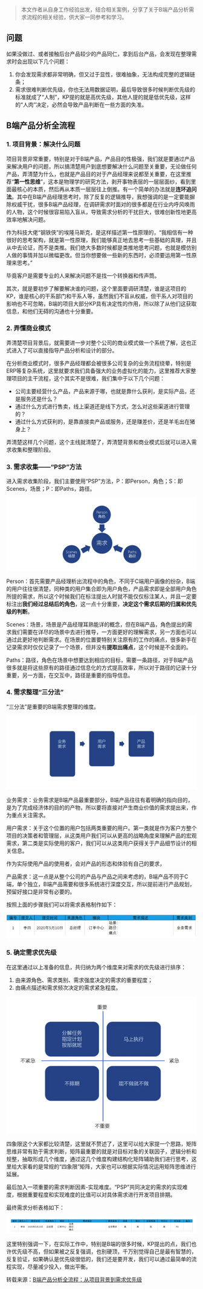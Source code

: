 > 本文作者从自身工作经验出发，结合相关案例，分享了关于B端产品分析需求流程的相关经验，供大家一同参考和学习。

## 问题

如果没做过、或者接触后台产品较少的产品同仁，拿到后台产品，会发现在整理需求时会出现以下几个问题：

1. 你会发现需求都非常明确，但又过于显性，很难抽象，无法构成完整的逻辑链条；
2. 需求很难判断优先级，你也无法用数据证明，最后导致很多时候判断优先级的标准就成了“人制”，KP提的就是高优先级，其他人提的就是低优先级，这样的“人肉”决定，必然会导致产品判断在一些方面的失准。

## B端产品分析全流程

### 1. 项目背景：解决什么问题

项目背景非常重要，特别是对于B端产品，产品目的性极强，我们就是要通过产品来解决用户的问题，所以搞清楚用户到底想要解决什么问题至关重要，无论做任何产品，弄清楚为什么，也就是产品目的对于产品经理来说都至关重要，在这里推荐“**第一性思维**”，这本是物理学的研究方法，剥开事物表层的一层层面纱，看到里面最核心的本质，然后再从本质一层层往上倒推。有一个简单的办法就是**连环追问法**。其中在B端产品经理思考时，除了反复的逻辑推导，我想强调的是一定要能摒除权威干扰，很多B端产品经理，在调研需求时面对的很多都是在行业内呼风唤雨的人物，这个时候很容易陷入盲从，导致需求分析的干扰巨大，很难创新性地更高效率地解决问题。

作为科技大佬“钢铁侠”的埃隆马斯克，是这样描述第一性原理的，“我相信有一种很好的思考架构，就是第一性原理，我们能够真正地去思考一些基础的真理，并且从中去论证，而不是类推。我们绝大多数时候都是类推地思考问题，也就是模仿别人做的事情并加以微幅更改。但当你想要做一些新的东西时，必须要运用第一性原理来思考。”

毕竟客户是需要专业的人来解决问题不是找一个转换器和传声筒。

其次，就是要初步了解要解决谁的问题，这个里面要调研清楚，谁是这项目的KP，谁是核心的干系部门和干系人等，虽然我们不盲从权威，但干系人对项目的影响也不可忽略，B端的项目大部分KP具有决定性的作用，所以除了从他们这获取信息，和他们无碍的沟通也十分重要。

### 2. 弄懂商业模式

弄清楚项目背景后，就需要进一步对整个公司的商业模式做一个系统了解，这也正式进入了可以直接指导产品分析和设计的部分。

在分析商业模式时，很多产品经理都会被很多公司复杂的业务流程绕晕，特别是ERP等复杂系统，这里就要求我们具备强大的业务虚拟化的能力，这里推荐大家整理项目的主干流程，这个其实不是很难，我们集中于以下几个问题：

- 公司主要经营什么产品，产品来源于哪，也就是靠什么获利，是实际产品，还是服务还是什么？
- 通过什么方式进行售卖，线上渠道还是线下方式，怎么对这些渠道进行管理的？
- 通过什么方式获利的，是靠直接卖产品或服务，还是赚差价，还是羊毛出在猪身上？

弄清楚这样几个问题，这个主线就清楚了，弄清楚背景和商业模式后就可以进入需求收集和整理阶段。

### 3. 需求收集——“PSP”方法

进入需求收集阶段，我们主要使用“PSP”方法，P：即Person，角色；S：即Scenes，场景；P：即Paths，路径。

![](../../assets/产品分析1.png)

Person：首先需要产品经理析出流程中的角色，不同于C端用户画像的纷杂，B端的用户往往很清楚，同种类的用户集合即为用户角色，产品需求即是全部用户角色所提的需求，所以这个时候我们在标注提出人时就不能仅仅标注某人，并且一定要标注出**我们经过总结后的角色**，这一点十分重要，**决定这个需求后期的归属和优先级的判断**。

Scenes：场景，场景是产品经理耳熟能详的概念，但在B端产品，角色提出的需求我们需要在详尽的场景中去进行推导，一方面更好的理解需求，另一方面也可以通过此更好地判断需求。在场景的位置要特别关注原有的工作的痛点，很多新手在记录需求时仅仅记录了一个场景，但并没有**提取出痛点**，这个时候是不全面的。

Paths：路径，角色在场景中想要达到相应的目标，需要一条路径，对于B端产品很多就是将这些原有的路径通过信息化的方式提高效率，所以对于路径的记录十分重要，另一方面，在交互中，路径是重要的指导信息。

### 4. 需求整理“三分法”

“三分法”是重要的B端需求整理的维度。

![](../../assets/产品分析2.png)

业务需求：业务需求是B端产品最重要部分，B端产品往往有着明确的指向目的，是为了完成经济体的目的的产物，所以要将直接对产生商业价值的需求提出来，作为重点关注需求。

用户需求：关于这个位置的用户包括两类重要的用户。第一类就是作为客户方整个项目的决策者和管理层，从这类用户我们可以从更高的战略角度来理解产品的宏观需求，第二类是实际使用的客户，我们可以从这类用户获得关于产品细节设计的相关信息。

作为实际使用产品的使用者，会对产品的形态和体验有自己的要求，

产品需求：这一点是从整个公司的产品与产品之间来考虑的，B端产品不同于C端，单个独立，B端产品需要和很多系统进行深度交互，所以提前进行产品规划，预留好接口是非常有必要的。

按照上面的步骤我们可以将需求表格制作如下：

![](../../assets/产品分析3.png)

### 5. 确定需求优先级

在这里通过以上准备的信息，共归纳为两个维度来对需求的优先级进行排序：
1. 由来源角色、需求类别、需求强度决定的需求的重要程度；
2. 由痛点描述和需求频次决定的需求紧急程度。

![](../../assets/产品分析5.png)


四象限这个大家都比较清楚，这里就不赘述了，这里可以给大家提一个思路，矩阵思维非常有助于需求判断，矩阵最重要的就是对目标对象的关联因子，逻辑分析和规整，抽取形成几个维度，通过这几个维度构建结构化矩阵辅助我们进行思考，这里给大家看的是常规的“四象限”矩阵，大家也可以根据实际情况运用矩阵思维进行延展。

最后加入一项重要的需求判断因素-实现难度。“PSP”共同决定的需求的实现难度，根据重要程度和实现难度的比值可以对具体需求进行开发项目排期。

最终需求分析表格如下：

![](../../assets/产品分析6.png)


这里特别强调一下，在实际工作中，特别是B端的很多时候，KP提出的点，我们也许优先级不高，但如果被之反复强调，也别硬顶，千万别觉得自己是最有智慧的，反复验证，如果确认是优先级很低的，我们还是要开发，我们可以通过最简单的流程实现，尽量减少投入，做出平衡。

转载来源：[B端产品分析全流程：从项目背景到需求优先级](https://www.woshipm.com/pmd/3867086.html)

